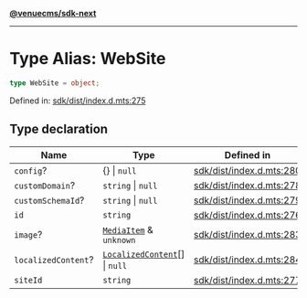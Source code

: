 [**@venuecms/sdk-next**](../Index.md)

***

# Type Alias: WebSite

```ts
type WebSite = object;
```

Defined in: [sdk/dist/index.d.mts:275](https://github.com/venuecms/sdk/blob/0048e875fedcd11f329f993e4088b84401af4036/packages/sdk/dist/index.d.mts#L275)

## Type declaration

| Name | Type | Defined in |
| ------ | ------ | ------ |
| <a id="config"></a> `config`? | \{\} \| `null` | [sdk/dist/index.d.mts:280](https://github.com/venuecms/sdk/blob/0048e875fedcd11f329f993e4088b84401af4036/packages/sdk/dist/index.d.mts#L280) |
| <a id="customdomain"></a> `customDomain`? | `string` \| `null` | [sdk/dist/index.d.mts:278](https://github.com/venuecms/sdk/blob/0048e875fedcd11f329f993e4088b84401af4036/packages/sdk/dist/index.d.mts#L278) |
| <a id="customschemaid"></a> `customSchemaId`? | `string` \| `null` | [sdk/dist/index.d.mts:279](https://github.com/venuecms/sdk/blob/0048e875fedcd11f329f993e4088b84401af4036/packages/sdk/dist/index.d.mts#L279) |
| <a id="id"></a> `id` | `string` | [sdk/dist/index.d.mts:276](https://github.com/venuecms/sdk/blob/0048e875fedcd11f329f993e4088b84401af4036/packages/sdk/dist/index.d.mts#L276) |
| <a id="image"></a> `image`? | [`MediaItem`](MediaItem.md) & `unknown` | [sdk/dist/index.d.mts:283](https://github.com/venuecms/sdk/blob/0048e875fedcd11f329f993e4088b84401af4036/packages/sdk/dist/index.d.mts#L283) |
| <a id="localizedcontent"></a> `localizedContent`? | [`LocalizedContent`](LocalizedContent.md)[] \| `null` | [sdk/dist/index.d.mts:284](https://github.com/venuecms/sdk/blob/0048e875fedcd11f329f993e4088b84401af4036/packages/sdk/dist/index.d.mts#L284) |
| <a id="siteid"></a> `siteId` | `string` | [sdk/dist/index.d.mts:277](https://github.com/venuecms/sdk/blob/0048e875fedcd11f329f993e4088b84401af4036/packages/sdk/dist/index.d.mts#L277) |
